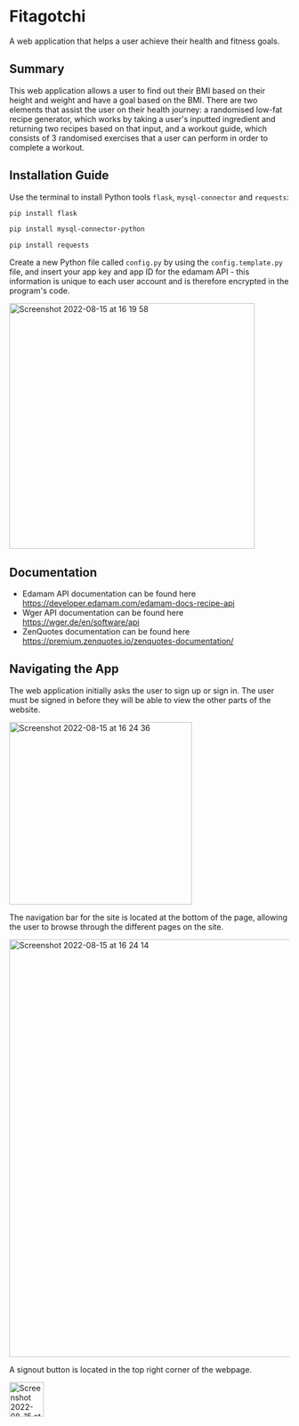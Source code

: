 # Fitagotchi
A web application that helps a user achieve their health and fitness goals.

## Summary
This web application allows a user to find out their BMI based on their height and weight and have a goal based on the BMI. There are two elements that assist the user on their health journey: a randomised low-fat recipe generator, which works by taking a user's inputted ingredient and returning two recipes based on that input, and a workout guide, which consists of 3 randomised exercises that a user can perform in order to complete a workout.

## Installation Guide
Use the terminal to install Python tools `flask`, `mysql-connector` and `requests`:
```bash
pip install flask
```
```bash
pip install mysql-connector-python
```
```bash
pip install requests
```

Create a new Python file called `config.py` by using the `config.template.py` file, and insert your app key and app ID for the edamam API - this information is unique to each user account and is therefore encrypted in the program's code.

<img width="441" alt="Screenshot 2022-08-15 at 16 19 58" src="https://user-images.githubusercontent.com/107500701/184668029-49f12780-f2ed-4480-9b8c-daf95d4b26bb.png">

## Documentation
* Edamam API documentation can be found here https://developer.edamam.com/edamam-docs-recipe-api
* Wger API documentation can be found here https://wger.de/en/software/api
* ZenQuotes documentation can be found here https://premium.zenquotes.io/zenquotes-documentation/

## Navigating the App
The web application initially asks the user to sign up or sign in. The user must be signed in before they will be able to view the other parts of the website.

<img width="328" alt="Screenshot 2022-08-15 at 16 24 36" src="https://user-images.githubusercontent.com/107500701/184664933-d76ce334-7c43-4797-a210-ddf1fc0f27e9.png">

The navigation bar for the site is located at the bottom of the page, allowing the user to browse through the different pages on the site.

<img width="750" alt="Screenshot 2022-08-15 at 16 24 14" src="https://user-images.githubusercontent.com/107500701/184664770-2ca97259-0e7b-4464-a9a8-b35e6f5857e9.png">

A signout button is located in the top right corner of the webpage.

<img width="62" alt="Screenshot 2022-08-15 at 16 24 15" src="https://user-images.githubusercontent.com/107500701/184664761-2e0c2c08-346a-47aa-9c67-7398db974baf.png">
